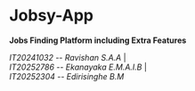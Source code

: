 # Jobsy-App
**Jobs Finding Platform including Extra Features**


*IT20241032 -- Ravishan S.A.A*
  |  
*IT20252786 -- Ekanayaka E.M.A.I.B*
  |  
*IT20252304 -- Edirisinghe B.M*
